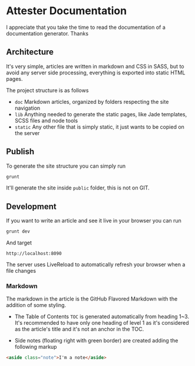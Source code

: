 # Attester Documentation

I appreciate that you take the time to read the documentation of a documentation generator. Thanks

## Architecture

It's very simple, articles are written in markdown and CSS in SASS, but to avoid any server side processing, everything is exported into static HTML pages.

The project structure is as follows

* `doc` Markdown articles, organized by folders respecting the site navigation
* `lib` Anything needed to generate the static pages, like Jade templates, SCSS files and node tools
* `static` Any other file that is simply static, it just wants to be copied on the server

## Publish

To generate the site structure you can simply run

````bash
grunt
````

It'll generate the site inside `public` folder, this is not on GIT.

## Development

If you want to write an article and see it live in your browser you can run

````bash
grunt dev
````

And target

````
http://localhost:8090
````

The server uses LiveReload to automatically refresh your browser when a file changes

### Markdown

The markdown in the article is the GitHub Flavored Markdown with the addition of some styling.

* The Table of Contents `TOC` is generated automatically from heading 1~3. It's recommended to have only one heading of level 1 as it's considered as the article's title and it's not an anchor in the TOC.

* Side notes (floating right with green border) are created adding the following markup

````html
<aside class="note">I'm a note</aside>
````